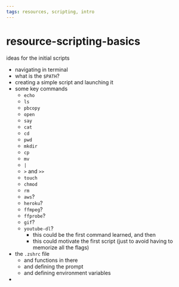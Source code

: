 ```yaml
---
tags: resources, scripting, intro
---
```


# resource-scripting-basics

ideas for the initial scripts

* navigating in terminal
* what is the `$PATH`?
* creating a simple script and launching it
* some key commands
    * `echo`
    * `ls`
    * `pbcopy`
    * `open`
    * `say`
    * `cat`
    * `cd`
    * `pwd`
    * `mkdir`
    * `cp`
    * `mv`
    * `|`
    * `>` and `>>`
    * `touch`
    * `chmod`
    * `rm`
    * `aws`?
    * `heroku`?
    * `ffmpeg`?
    * `ffprobe`?
    * `gif`?
    * `youtube-dl`?
        * this could be the first command learned, and then
        * this could motivate the first script (just to avoid having to memorize all the flags)
* the `.zshrc` file
    * and functions in there
    * and defining the prompt
    * and defining environment variables
* 